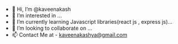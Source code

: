 - 👋 Hi, I’m @kaveenakash
- 👀 I’m interested in ...
- 🌱 I’m currently learning Javascript libraries(react js , express js)...
- 💞️ I’m looking to collaborate on ...
- 📫 Contact Me at - kaveenakashya@gmail.com

<!---
kaveenakash/kaveenakash is a ✨ special ✨ repository because its `README.md` (this file) appears on your GitHub profile.
You can click the Preview link to take a look at your changes.
--->
